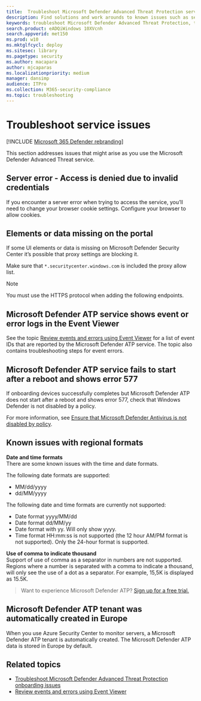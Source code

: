 ```yaml
---
title:  Troubleshoot Microsoft Defender Advanced Threat Protection service issues
description: Find solutions and work arounds to known issues such as server errors when trying to access the service.
keywords: troubleshoot Microsoft Defender Advanced Threat Protection, troubleshoot Windows ATP, server error, access denied, invalid credentials, no data, dashboard portal, allow, event viewer
search.product: eADQiWindows 10XVcnh
search.appverid: met150
ms.prod: w10
ms.mktglfcycl: deploy
ms.sitesec: library
ms.pagetype: security
ms.author: macapara
author: mjcaparas
ms.localizationpriority: medium
manager: dansimp
audience: ITPro
ms.collection: M365-security-compliance 
ms.topic: troubleshooting
---
```


# Troubleshoot service issues

[!INCLUDE [Microsoft 365 Defender rebranding](../../includes/microsoft-defender.md)]


This section addresses issues that might arise as you use the Microsoft Defender Advanced Threat service.

## Server error - Access is denied due to invalid credentials
If you encounter a server error when trying to access the service, you’ll need to change your browser cookie settings.
Configure your browser to allow cookies.

## Elements or data missing on the portal
If some UI elements or data is missing on Microsoft Defender Security Center it’s possible that proxy settings are blocking it.

Make sure that `*.securitycenter.windows.com` is included the proxy allow list.


> [!NOTE]
> You must use the HTTPS protocol when adding the following endpoints.

## Microsoft Defender ATP service shows event or error logs in the Event Viewer

See the topic [Review events and errors using Event Viewer](event-error-codes.md) for a list of event IDs that are reported by the Microsoft Defender ATP service. The topic also contains troubleshooting steps for event errors.

## Microsoft Defender ATP service fails to start after a reboot and shows error 577

If onboarding devices successfully completes but Microsoft Defender ATP does not start after a reboot and shows error 577, check that Windows Defender is not disabled by a policy.

For more information, see [Ensure that Microsoft Defender Antivirus is not disabled by policy](troubleshoot-onboarding.md#ensure-that-microsoft-defender-antivirus-is-not-disabled-by-a-policy).

## Known issues with regional formats

**Date and time formats**<br>
There are some known issues with the time and date formats. 

The following date formats are supported:
- MM/dd/yyyy
- dd/MM/yyyy

The following date and time formats are currently not supported:
- Date format yyyy/MM/dd
- Date format dd/MM/yy
- Date format with yy. Will only show yyyy.
- Time format HH:mm:ss is not supported (the 12 hour AM/PM format is not supported). Only the 24-hour format is supported.

**Use of comma to indicate thousand**<br>
Support of use of comma as a separator in numbers are not supported. Regions where a number is separated with a comma to indicate a thousand, will only see the use of a dot as a separator. For example, 15,5K is displayed as 15.5K.

>Want to experience Microsoft Defender ATP? [Sign up for a free trial.](https://www.microsoft.com/microsoft-365/windows/microsoft-defender-atp?ocid=docs-wdatp-troubleshoot-belowfoldlink)

## Microsoft Defender ATP tenant was automatically created in Europe
When you use Azure Security Center to monitor servers, a Microsoft Defender ATP tenant is automatically created. The Microsoft Defender ATP data is stored in Europe by default.





## Related topics
- [Troubleshoot Microsoft Defender Advanced Threat Protection onboarding issues](troubleshoot-onboarding.md)
- [Review events and errors using Event Viewer](event-error-codes.md)

